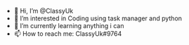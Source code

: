 - 👋 Hi, I’m @ClassyUk
- 👀 I’m interested in Coding using task manager and python
- 🌱 I’m currently learning anything i can 
- 📫 How to reach me: ClassyUk#9764
 

<!---
ClassyUk/ClassyUk is a ✨ special ✨ repository because its `README.md` (this file) appears on your GitHub profile.
You can click the Preview link to take a look at your changes.
--->

